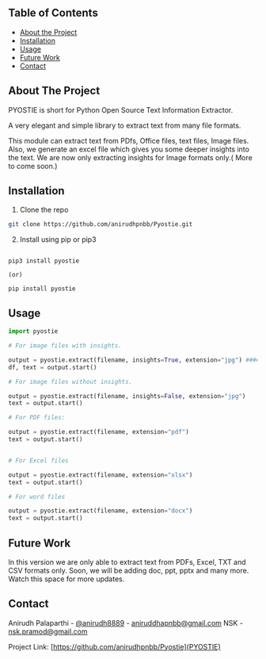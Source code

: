 <!-- PROJECT SHIELDS -->
<!--
*** I'm using markdown "reference style" links for readability.
*** Reference links are enclosed in brackets [ ] instead of parentheses ( ).
*** See the bottom of this document for the declaration of the reference variables
*** for contributors-url, forks-url, etc. This is an optional, concise syntax you may use.
*** https://www.markdownguide.org/basic-syntax/#reference-style-links
-->


<!-- TABLE OF CONTENTS -->
## Table of Contents


* [About the Project](#about-the-project)
* [Installation](#installation)
* [Usage](#usage)
* [Future Work](#Futurework)
* [Contact](#contact)


<!-- ABOUT THE PROJECT -->
## About The Project

PYOSTIE is short for Python Open Source Text Information Extractor.

A very elegant and simple library to extract text from many file formats.

This  module can extract text from PDfs, Office files, text files, Image files.
Also, we generate an excel file which gives you some deeper insights into the text. We are now only extracting insights for Image formats only.( More to come soon.)


## Installation


1. Clone the repo
```sh
git clone https://github.com/anirudhpnbb/Pyostie.git
```

2. Install using pip or pip3
```commandline

pip3 install pyostie

(or)

pip install pyostie

```

<!-- USAGE EXAMPLES -->
## Usage


```python
import pyostie

# For image files with insights.

output = pyostie.extract(filename, insights=True, extension="jpg") #### Format of the extension can also be "tif" or "pnb"
df, text = output.start()

# For image files without insights.

output = pyostie.extract(filename, insights=False, extension="jpg")
text = output.start()

# For PDF files:

output = pyostie.extract(filename, extension="pdf")
text = output.start()


# For Excel files

output = pyostie.extract(filename, extension="xlsx")
text = output.start() 

# For word files

output = pyostie.extract(filename, extension="docx")
text = output.start()


```

## Future Work


In this version we are only able to extract text from PDFs, Excel, TXT and CSV formats only. Soon, we will be adding doc, ppt, pptx and many more. Watch this space for more updates.

<!-- CONTACT -->
## Contact

Anirudh Palaparthi - [@anirudh8889](https://twitter.com/anirudh8889) - aniruddhapnbb@gmail.com
NSK - nsk.pramod@gmail.com

Project Link: [https://github.com/anirudhpnbb/Pyostie](PYOSTIE)
